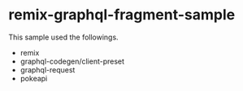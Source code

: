 # remix-graphql-fragment-sample

This sample used the followings.

- remix
- graphql-codegen/client-preset
- graphql-request
- pokeapi
